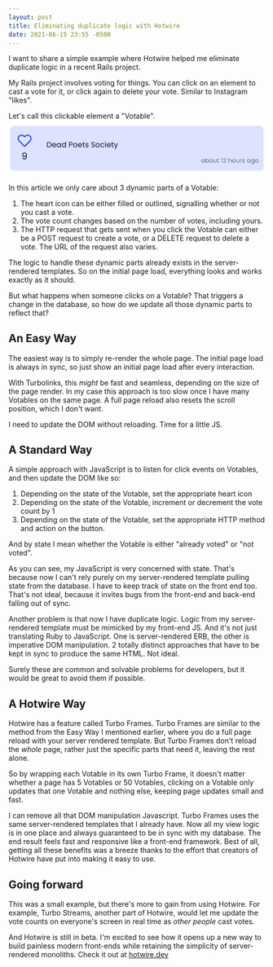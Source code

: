 ```yaml
---
layout: post
title: Eliminating duplicate logic with Hotwire
date: 2021-06-15 23:55 -0500
---
```


I want to share a simple example where Hotwire helped me eliminate duplicate logic in a recent Rails project.

My Rails project involves voting for things. You can click on an element to cast a vote for it, or click again to delete your vote. Similar to Instagram "likes". 

Let's call this clickable element a "Votable". 
![](/assets/img/votable.gif)

In this article we only care about 3 dynamic parts of a Votable: 

1. The heart icon can be either filled or outlined, signalling whether or not you cast a vote.
2. The vote count changes based on the number of votes, including yours.
3. The HTTP request that gets sent when you click the Votable can either be a POST request to create a vote, or a DELETE request to delete a vote. The URL of the request also varies.

The logic to handle these dynamic parts already exists in the server-rendered templates. So on the initial page load, everything looks and works exactly as it should.

But what happens when someone clicks on a Votable? That triggers a change in the database, so how do we update all those dynamic parts to reflect that?

## An Easy Way

The easiest way is to simply re-render the whole page. The initial page load is always in sync, so just show an initial page load after every interaction.

With Turbolinks, this *might* be fast and seamless, depending on the size of the page render. In my case this approach is too slow once I have many Votables on the same page. A full page reload also resets the scroll position, which I don't want.

I need to update the DOM without reloading. Time for a little JS.

## A Standard Way

A simple approach with JavaScript is to listen for click events on Votables, and then update the DOM like so:

1. Depending on the state of the Votable, set the appropriate heart icon
2. Depending on the state of the Votable, increment or decrement the vote count by 1
3. Depending on the state of the Votable, set the appropriate HTTP method and action on the button.

And by state I mean whether the Votable is either "already voted" or "not voted".

As you can see, my JavaScript is very concerned with state. That's because now I can't rely purely on my server-rendered template pulling state from the database. I have to keep track of state on the front end too. That's not ideal, because it invites bugs from the front-end and back-end falling out of sync.

Another problem is that now I have duplicate logic. Logic from my server-rendered template must be mimicked by my front-end JS. And it's not just translating Ruby to JavaScript. One is server-rendered ERB, the other is imperative DOM manipulation. 2 totally distinct approaches that have to be kept in sync to produce the same HTML. Not ideal.

Surely these are common and solvable problems for developers, but it would be great to avoid them if possible. 

## A Hotwire Way

Hotwire has a feature called Turbo Frames. Turbo Frames are similar to the method from the Easy Way I mentioned earlier, where you do a full page reload with your server rendered template. But Turbo Frames don't reload the *whole* page, rather just the specific parts that need it, leaving the rest alone.

So by wrapping each Votable in its own Turbo Frame, it doesn't matter whether a page has 5 Votables or 50 Votables, clicking on a Votable only updates that one Votable and nothing else, keeping page updates small and fast.

I can remove all that DOM manipulation Javascript. Turbo Frames uses the same server-rendered templates that I already have. Now all my view logic is in one place and always guaranteed to be in sync with my database. The end result feels fast and responsive like a front-end framework. Best of all, getting all these benefits was a breeze thanks to the effort that creators of Hotwire have put into making it easy to use.

## Going forward

This was a small example, but there's more to gain from using Hotwire. For example, Turbo Streams, another part of Hotwire, would let me update the vote counts on everyone's screen in real time as *other people* cast votes. 

And Hotwire is still in beta. I'm excited to see how it opens up a new way to build painless modern front-ends while retaining the simplicity of server-rendered monoliths. Check it out at [hotwire.dev](https://hotwire.dev)
